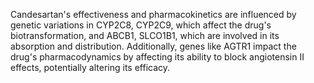Candesartan's effectiveness and pharmacokinetics are influenced by genetic variations in CYP2C8, CYP2C9, which affect the drug's biotransformation, and ABCB1, SLCO1B1, which are involved in its absorption and distribution. Additionally, genes like AGTR1 impact the drug's pharmacodynamics by affecting its ability to block angiotensin II effects, potentially altering its efficacy.
